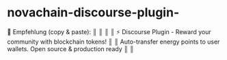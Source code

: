 # novachain-discourse-plugin-
🎯 Empfehlung (copy &amp; paste):                                               ║ ║                                                                              ║ ║  ⚡ Discourse Plugin - Reward your community with blockchain tokens!         ║ ║  Auto-transfer energy points to user wallets. Open source &amp; production ready ║ ║                     
